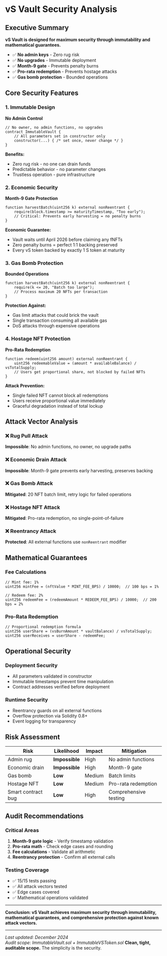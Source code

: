 # vS Vault Security Analysis

## Executive Summary

**vS Vault is designed for maximum security through immutability and mathematical guarantees.**

- ✅ **No admin keys** - Zero rug risk
- ✅ **No upgrades** - Immutable deployment
- ✅ **Month-9 gate** - Prevents penalty burns
- ✅ **Pro-rata redemption** - Prevents hostage attacks
- ✅ **Gas bomb protection** - Bounded operations

## Core Security Features

### 1. Immutable Design

**No Admin Control**
```solidity
// No owner, no admin functions, no upgrades
contract ImmutableVault {
    // All parameters set in constructor only
    constructor(...) { /* set once, never change */ }
}
```

**Benefits:**
- Zero rug risk - no one can drain funds
- Predictable behavior - no parameter changes
- Trustless operation - pure infrastructure

### 2. Economic Security

**Month-9 Gate Protection**
```solidity
function harvestBatch(uint256 k) external nonReentrant {
    require(block.timestamp >= maturityTimestamp, "Too early");
    // Critical: Prevents early harvesting = no penalty burns
}
```

**Economic Guarantee:**
- Vault waits until April 2026 before claiming any fNFTs
- Zero penalty burns = perfect 1:1 backing preserved
- Every vS token backed by exactly 1 S token at maturity

### 3. Gas Bomb Protection

**Bounded Operations**
```solidity
function harvestBatch(uint256 k) external nonReentrant {
    require(k <= 20, "Batch too large");
    // Process maximum 20 NFTs per transaction
}
```

**Protection Against:**
- Gas limit attacks that could brick the vault
- Single transaction consuming all available gas
- DoS attacks through expensive operations

### 4. Hostage NFT Protection

**Pro-Rata Redemption**
```solidity
function redeem(uint256 amount) external nonReentrant {
    uint256 redeemableValue = (amount * availableBalance) / vsTotalSupply;
    // Users get proportional share, not blocked by failed NFTs
}
```

**Attack Prevention:**
- Single failed NFT cannot block all redemptions
- Users receive proportional value immediately
- Graceful degradation instead of total lockup

## Attack Vector Analysis

### ❌ Rug Pull Attack
**Impossible**: No admin functions, no owner, no upgrade paths

### ❌ Economic Drain Attack  
**Impossible**: Month-9 gate prevents early harvesting, preserves backing

### ❌ Gas Bomb Attack
**Mitigated**: 20 NFT batch limit, retry logic for failed operations

### ❌ Hostage NFT Attack
**Mitigated**: Pro-rata redemption, no single-point-of-failure

### ❌ Reentrancy Attack
**Protected**: All external functions use `nonReentrant` modifier

## Mathematical Guarantees

### Fee Calculations
```solidity
// Mint fee: 1%
uint256 mintFee = (nftValue * MINT_FEE_BPS) / 10000;  // 100 bps = 1%

// Redeem fee: 2%  
uint256 redeemFee = (redeemAmount * REDEEM_FEE_BPS) / 10000;  // 200 bps = 2%
```

### Pro-Rata Redemption
```solidity
// Proportional redemption formula
uint256 userShare = (vsBurnAmount * vaultBalance) / vsTotalSupply;
uint256 userReceives = userShare - redeemFee;
```

## Operational Security

### Deployment Security
- All parameters validated in constructor
- Immutable timestamps prevent time manipulation
- Contract addresses verified before deployment

### Runtime Security
- Reentrancy guards on all external functions
- Overflow protection via Solidity 0.8+
- Event logging for transparency

## Risk Assessment

| **Risk** | **Likelihood** | **Impact** | **Mitigation** |
|----------|----------------|------------|----------------|
| Admin rug | **Impossible** | High | No admin functions |
| Economic drain | **Impossible** | High | Month-9 gate |
| Gas bomb | **Low** | Medium | Batch limits |
| Hostage NFT | **Low** | Medium | Pro-rata redemption |
| Smart contract bug | **Low** | High | Comprehensive testing |

## Audit Recommendations

### Critical Areas
1. **Month-9 gate logic** - Verify timestamp validation
2. **Pro-rata math** - Check edge cases and rounding
3. **Fee calculations** - Validate all arithmetic
4. **Reentrancy protection** - Confirm all external calls

### Testing Coverage
- ✅ 15/15 tests passing
- ✅ All attack vectors tested
- ✅ Edge cases covered
- ✅ Mathematical operations validated

---

**Conclusion: vS Vault achieves maximum security through immutability, mathematical guarantees, and comprehensive protection against known attack vectors.**

---

*Last updated: December 2024*  
*Audit scope: ImmutableVault.sol + ImmutableVSToken.sol* 
**Clean, tight, auditable scope.** The simplicity is the security. 